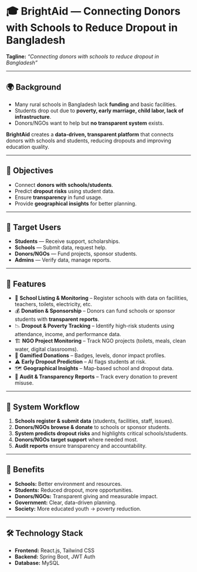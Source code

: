 # 🎓 BrightAid — Connecting Donors with Schools to Reduce Dropout in Bangladesh  

**Tagline:** *“Connecting donors with schools to reduce dropout in Bangladesh”*  

---

## 🌍 Background  

- Many rural schools in Bangladesh lack **funding** and basic facilities.  
- Students drop out due to **poverty, early marriage, child labor, lack of infrastructure**.  
- Donors/NGOs want to help but **no transparent system** exists.  

**BrightAid** creates a **data-driven, transparent platform** that connects donors with schools and students, reducing dropouts and improving education quality.  

---

## 🎯 Objectives  

- Connect **donors with schools/students**.  
- Predict **dropout risks** using student data.  
- Ensure **transparency** in fund usage.  
- Provide **geographical insights** for better planning.  

---

## 👥 Target Users  

- **Students** — Receive support, scholarships.  
- **Schools** — Submit data, request help.  
- **Donors/NGOs** — Fund projects, sponsor students.  
- **Admins** — Verify data, manage reports.  

---

## 🚀 Features  

- 🏫 **School Listing & Monitoring** – Register schools with data on facilities, teachers, toilets, electricity, etc.  
- 💰 **Donation & Sponsorship** – Donors can fund schools or sponsor students with **transparent reports**.  
- 📉 **Dropout & Poverty Tracking** – Identify high-risk students using attendance, income, and performance data.  
- 🏗️ **NGO Project Monitoring** – Track NGO projects (toilets, meals, clean water, digital classrooms).  
- 🏅 **Gamified Donations** – Badges, levels, donor impact profiles.  
- ⚠️ **Early Dropout Prediction** – AI flags students at risk.  
- 🗺️ **Geographical Insights** – Map-based school and dropout data.  
- 📑 **Audit & Transparency Reports** – Track every donation to prevent misuse.  

---

## 🔄 System Workflow  

1. **Schools register & submit data** (students, facilities, staff, issues).  
2. **Donors/NGOs browse & donate** to schools or sponsor students.  
3. **System predicts dropout risks** and highlights critical schools/students.  
4. **Donors/NGOs target support** where needed most.  
5. **Audit reports** ensure transparency and accountability.  

---

## 🎁 Benefits  

- **Schools:** Better environment and resources.  
- **Students:** Reduced dropout, more opportunities.  
- **Donors/NGOs:** Transparent giving and measurable impact.  
- **Government:** Clear, data-driven planning.  
- **Society:** More educated youth → poverty reduction.  

---

## 🛠️ Technology Stack  

- **Frontend:** React.js, Tailwind CSS  
- **Backend:** Spring Boot, JWT Auth  
- **Database:** MySQL  


 
